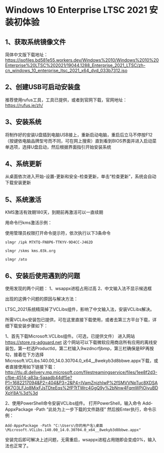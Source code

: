 # Windows 10 Enterprise LTSC 2021 安装初体验

##  1、获取系统镜像文件
简体中文版下载地址：
https://isofiles.bd581e55.workers.dev/Windows%2010/Windows%2010%20Enterprise%20LTSC%202021/19044.1288_Enterprise_2021_LTSC/zh-cn_windows_10_enterprise_ltsc_2021_x64_dvd_033b7312.iso

## 2、创建USB可启动安装盘
推荐使用rufus工具，工具已提供，或者到官网下载，官网地址：https://rufus.ie/zh/

## 3、安装系统
将制作好的安装U盘插到电脑USB接上，重新启动电脑，重启后立马不停按F12（按键依电脑品牌型号而不同，可在网上搜索）直到看到BIOS界面并进入启动菜单选项，选择U盘启动，然后根据界面指引开始安装系统

## 4、系统更新
从桌面依次进入开始-设置-更新和安全-检查更新，单击“检查更新”，系统会自动下载安装更新

## 5、系统激活
KMS激活有效期180天，到期前再激活可以一直续期

用命令行kms激活示例：

使用管理员权限打开命令提示符，依次执行以下3条命令

    slmgr /ipk M7XTQ-FN8P6-TTKYV-9D4CC-J462D 

    slmgr /skms kms.03k.org 

    slmgr /ato 

## 6、安装后使用遇到的问题
使用发现的两个问题：
1、wsappx进程占用过高 
2、中文输入法不显示候选框

出现的这俩个问题的原因与解决方法：

LTSC_2021系统精简掉了VCLibs组件，影响了中文输入法，安装VCLibs解决。

所需VCLibs安装包已提供，可在这里直接下载使用，或者去第三方平台下载，详细下载安装步骤如下：

1、首先下载Microsoft.VCLibs组件。（可选，已提供文件）
进入网站 https://store.rg-adguard.net 这个网站可以下载微软应用商店所有应用的离线安装包，第一栏选ProductId，第二栏输入9wzdncrfjbmp，第三栏确保是RP再按勾，接着在下方选择Microsoft.VCLibs.140.00_14.0.30704.0_x64__8wekyb3d8bbwe.appx下载，或者直接使用如下链接下载：http://tlu.dl.delivery.mp.microsoft.com/filestreamingservice/files/1ee8f2d3-cfbe-4514-a83a-5aaadb44df5e?P1=1682217094&P2=404&P3=2&P4=IVamZnjzhIwP%2fSMVVNpTuc8XDSA6K7O3LFJq8MixFJsTDteEqs%2fPTtTWrc4GgQ9y%2bNnw4FqmWPiOiyuBDXpY8A%3d%3d

2、使用PowerShell命令安装VCLibs组件。
打开PowerShell，输入命令 Add-AppxPackage -Path “此处为上一步下载的文件路径”
然后按Enter执行，命令示例：

    Add-AppxPackage -Path "C:\Users\你的用户名\桌面\Microsoft.VCLibs.140.00_14.0.30704.0_x64__8wekyb3d8bbwe.appx"
安装完后即可解决上述问题，无需重启，wsappx进程占用随即会变成0%，输入法也正常了。
